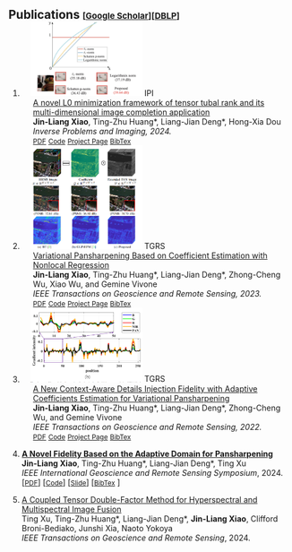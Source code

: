 
<h2 id="publications" style="margin: 2px 0px -15px;">Publications <temp style="font-size:15px;">[</temp><a href="https://scholar.google.com.hk/citations?user=g5xlNmkAAAAJ&hl=zh-CN&oi=sra" target="_blank" style="font-size:15px;">Google Scholar</a><temp style="font-size:15px;">]</temp><temp style="font-size:15px;">[</temp><a href="https://dblp.org/pid/318/0717.html" target="_blank" style="font-size:15px;">DBLP</a><temp style="font-size:15px;">]</temp></h2>

<div class="publications">
<ol class="bibliography">





<li>
<div class="pub-row">
  <div class="col-sm-3 abbr" style="position: relative;padding-right: 15px;padding-left: 15px;">
    <img src="assets/img/IPI_1.png" width="200px" class="teaser img-fluid z-depth-1" style="width=100;height=30%">
            <abbr class="badge">IPI</abbr>
  </div>
  <div class="col-sm-9" style="position: relative;padding-right: 15px;padding-left: 20px;">
      <div class="title"><a href="https://www.aimsciences.org/article/doi/10.3934/ipi.2024018">A novel L0 minimization framework of tensor tubal rank and its multi-dimensional image completion application</a></div>
      <div class="author"><strong>Jin-Liang Xiao</strong>, Ting-Zhu Huang*, Liang-Jian Deng*, Hong-Xia Dou</div>
      <div class="periodical"><em>Inverse Problems and Imaging, 2024.</em>
      </div>
    <div class="links">
      <a href="assets/PDF/2024ipi.pdf" class="btn btn-sm z-depth-0" role="button" target="_blank" style="font-size:12px;">PDF</a>
      <a href="https://github.com/Jin-liangXiao/L0-TC" class="btn btn-sm z-depth-0" role="button" target="_blank" style="font-size:12px;">Code</a>
      <a href="" style="font-size:12px;">Project Page</a>
      <a href="https://github.com/Jin-liangXiao/Jin-liangXiao.github.io/blob/main/assets/img/IPI-bib.txt" class="btn btn-sm z-depth-0" role="button" target="_blank" style="font-size:12px;">BibTex</a> 
    </div>
  </div>
</div>
</li>





<li>
<div class="pub-row">
  <div class="col-sm-3 abbr" style="position: relative;padding-right: 15px;padding-left: 15px;">
    <img src="assets/img/sfnlr.png" width="200px" class="teaser img-fluid z-depth-1" style="width=100;height=30%">
            <abbr class="badge">TGRS</abbr>
  </div>
  <div class="col-sm-9" style="position: relative;padding-right: 15px;padding-left: 20px;">
      <div class="title"><a href="https://ieeexplore.ieee.org/document/10218368">Variational Pansharpening Based on Coefficient Estimation with Nonlocal Regression</a></div>
      <div class="author"><strong>Jin-Liang Xiao</strong>, Ting-Zhu Huang*, Liang-Jian Deng*, Zhong-Cheng Wu, Xiao Wu, and Gemine Vivone</div>
      <div class="periodical"><em>IEEE Transactions on Geoscience and Remote Sensing, 2023.</em>
      </div>
    <div class="links">
      <a href="assets/PDF/2023SFNLR.pdf" class="btn btn-sm z-depth-0" role="button" target="_blank" style="font-size:12px;">PDF</a>
      <a href="https://github.com/Jin-liangXiao/SFNLR" class="btn btn-sm z-depth-0" role="button" target="_blank" style="font-size:12px;">Code</a>
      <a href="" style="font-size:12px;">Project Page</a>
      <a href="https://dblp.org/rec/journals/tgrs/XiaoHDWWV23.html?view=bibtex" class="btn btn-sm z-depth-0" role="button" target="_blank" style="font-size:12px;">BibTex</a> 
    </div>
  </div>
</div>
</li>






<li>
<div class="pub-row">
  <div class="col-sm-3 abbr" style="position: relative;padding-right: 15px;padding-left: 15px;">
    <img src="assets/img/cdif3.png" width="200px" class="teaser img-fluid z-depth-1" style="width=100;height=30%">
            <abbr class="badge">TGRS</abbr>
  </div>
  <div class="col-sm-9" style="position: relative;padding-right: 15px;padding-left: 20px;">
      <div class="title"><a href="https://ieeexplore.ieee.org/document/9721243">A New Context-Aware Details Injection Fidelity with Adaptive Coefficients Estimation for Variational Pansharpening</a></div>
      <div class="author"><strong>Jin-Liang Xiao</strong>, Ting-Zhu Huang*, Liang-Jian Deng*, Zhong-Cheng Wu, and Gemine Vivone</div>
      <div class="periodical"><em>IEEE Transactions on Geoscience and Remote Sensing, 2022.</em>
      </div>
    <div class="links">
      <a href="assets/PDF/2022CDIF.pdf" class="btn btn-sm z-depth-0" role="button" target="_blank" style="font-size:12px;">PDF</a>
      <a href="https://github.com/liangjiandeng/CDIF" class="btn btn-sm z-depth-0" role="button" target="_blank" style="font-size:12px;">Code</a>
      <a href="" style="font-size:12px;">Project Page</a>
      <a href="https://dblp.org/rec/journals/tgrs/XiaoHDWV22.html?view=bibtex&param=0" class="btn btn-sm z-depth-0" role="button" target="_blank" style="font-size:12px;">BibTex</a> 
    </div>
  </div>
</div>
</li>

  <li>
    <p><strong><a href="https://ieeexplore.ieee.org/abstract/document/10642508">A Novel Fidelity Based on the Adaptive Domain for Pansharpening</a></strong> <br />
<strong>Jin-Liang Xiao</strong>, Ting-Zhu Huang*, Liang-Jian Deng*, Ting Xu <br />
<em>IEEE International Geoscience and Remote Sensing Symposium</em>, 2024. 
      [<a href="assets/PDF/igarss-24.pdf" class="btn btn-sm z-depth-0" role="button" target="_blank" style="font-size:12px;">PDF</a>]
      [<a href="" class="btn btn-sm z-depth-0" role="button" target="_blank" style="font-size:12px;">Code</a>]
      [<a href="assets/PDF/pan_igarss.pdf" style="font-size:12px;">Slide</a>]
      [<a href="" class="btn btn-sm z-depth-0" role="button" target="_blank" style="font-size:12px;">BibTex</a> ] 
      </p>
  </li>


  <li>
    <p><a href="https://ieeexplore.ieee.org/stamp/stamp.jsp?tp=&arnumber=10500430">A Coupled Tensor Double-Factor Method for
Hyperspectral and Multispectral Image Fusion</a> <br />
Ting Xu, Ting-Zhu Huang*, Liang-Jian Deng*, <strong>Jin-Liang Xiao</strong>, Clifford Broni-Bediako, Junshi Xia, Naoto Yokoya <br />
<em>IEEE Transactions on Geoscience and Remote Sensing</em>, 2024. </p>
  </li>







<br>


</ol>
</div>
